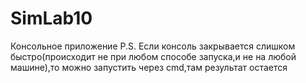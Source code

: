 # SimLab10

Консольное приложение
P.S. Если консоль закрывается слишком быстро(происходит не при любом способе запуска,и не на любой машине),то можно запустить через cmd,там результат остается
